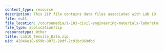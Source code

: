 ```yaml
---
content_type: resource
description: This ZIP file contains data files associated with Lab 10.
file: null
file_location: /coursemedia/1-103-civil-engineering-materials-laboratory-spring-2004/42046e18659b007228df2c91bc969dbd_Lab10_Tensile_Data.zip
file_type: application/zip
resourcetype: Other
title: Lab10_Tensile_Data.zip
uid: 42046e18-659b-0072-28df-2c91bc969dbd
---
```


